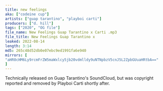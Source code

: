```yaml
---
title: new feelings
aka: ["codeine cup"]
artists: ["guap tarantino", "playboi carti"]
producers: ["d. hill"]
tags: ["2020", "OG file"]
file_name: New Feelings Guap Tarantino x Carti .mp3
file_title: New Feelings Guap Tarantino x
leaked: 2022-08-14
length: 3:14
md5: 265c48d52db0e07ebc9ed1991fa6e940
mirrors: [
"aHR0cHM6Ly9rcmFrZW5maWxlcy5jb20vdmlldy9uNTNpbzV5cnJ5L2ZpbGUuaHRtbA=="
]
---
```

Technically released on Guap Tarantino's SoundCloud, but was copyright reported and removed by Playboi Carti shortly after.

